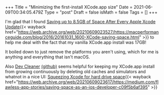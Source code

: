 +++
Title = "Minimizing the first-install XCode.app size"
Date = 2021-06-09T00:34:05.479Z
Type = "post"
Draft = false
isMath = false
Tags = []
+++

I'm glad that I found [Saving up to 8.5GB of Space After Every Apple Xcode Update](https://macperformanceguide.com/blog/2016/20161031_1600-XCode-saving-space.html){{< wayback href="https://web.archive.org/web/20210609023527/https://macperformanceguide.com/blog/2016/20161031_1600-XCode-saving-space.html" >}} to help me deal with the fact that my vanilla XCode.app install was 17GB!

It boiled down to just remove the platforms you aren't using, which for me is anything and everything that isn't macOS.

Also [Dev Cleaner](https://apps.apple.com/us/app/devcleaner-for-xcode/id1388020431) [(github)](https://github.com/vashpan/xcode-dev-cleaner) seems helpful for keeping my XCode.app install from growing continuously by deleting old caches and simulators and whatnot in a nice UI: [Squeezing Xcode for hard drive space](https://medium.com/flawless-app-stories/saving-space-as-an-ios-developer-c09f5b6af395){{< wayback href="https://web.archive.org/web/20210609023617/https://medium.com/flawless-app-stories/saving-space-as-an-ios-developer-c09f5b6af395" >}}
